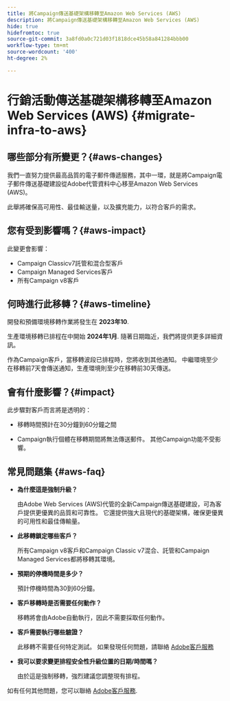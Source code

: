 ```yaml
---
title: 將Campaign傳送基礎架構移轉至Amazon Web Services (AWS)
description: 將Campaign傳送基礎架構移轉至Amazon Web Services (AWS)
hide: true
hidefromtoc: true
source-git-commit: 3a8fd0a0c721d03f1818dce45b58a841284bbb00
workflow-type: tm+mt
source-wordcount: '400'
ht-degree: 2%

---
```



# 行銷活動傳送基礎架構移轉至Amazon Web Services (AWS) {#migrate-infra-to-aws}

## 哪些部分有所變更？{#aws-changes}

我們一直努力提供最高品質的電子郵件傳遞服務，其中一環，就是將Campaign電子郵件傳送基礎建設從Adobe代管資料中心移至Amazon Web Services (AWS)。

此舉將確保高可用性、最佳輸送量，以及擴充能力，以符合客戶的需求。

## 您有受到影響嗎？{#aws-impact}

此變更會影響：

* Campaign Classicv7託管和混合型客戶
* Campaign Managed Services客戶
* 所有Campaign v8客戶

## 何時進行此移轉？{#aws-timeline}

開發和預備環境移轉作業將發生在 **2023年10**.

生產環境移轉已排程在中開始 **2024年1月**. 隨著日期臨近，我們將提供更多詳細資訊。

作為Campaign客戶，當移轉波段已排程時，您將收到其他通知。 中繼環境至少在移轉前7天會傳送通知，生產環境則至少在移轉前30天傳送。

## 會有什麼影響？{#impact}

此步驟對客戶而言將是透明的：

* 移轉時間預計在30分鐘到60分鐘之間

* Campaign執行個體在移轉期間將無法傳送郵件。 其他Campaign功能不受影響。


## 常見問題集 {#aws-faq}

* **為什麼這是強制升級？**

  由Adobe Web Services (AWS)代管的全新Campaign傳送基礎建設，可為客戶提供更優異的品質和可靠性。 它還提供強大且現代的基礎架構，確保更優異的可用性和最佳傳輸量。

* **此移轉鎖定哪些客戶？**

  所有Campaign v8客戶和Campaign Classic v7混合、託管和Campaign Managed Services都將移轉其環境。

* **預期的停機時間是多少？**

  預計停機時間為30到60分鐘。

* **客戶移轉時是否需要任何動作？**

  移轉將會由Adobe自動執行，因此不需要採取任何動作。

* **客戶需要執行哪些驗證？**

  此移轉不需要任何特定測試。 如果發現任何問題，請聯絡 [Adobe客戶服務](https://experienceleague.adobe.com/?support-solution=Campaign#support)


* **我可以要求變更排程安全性升級位置的日期/時間嗎？**

  由於這是強制移轉，強烈建議您調整現有排程。


如有任何其他問題，您可以聯絡 [Adobe客戶服務](https://experienceleague.adobe.com/?support-solution=Campaign#support).
